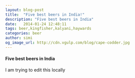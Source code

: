 ```yaml
---
layout: blog-post
title:  "Five best beers in India!"
description: "Five best beers in India"
date:   2014-01-24 12:48:11
tags: beer,kingfisher,kalyani,haywards
categories: beer
author: simi
og_image_url: http://cdn.vgulp.com/blog/cape-codder.jpg
---
```

#### Five best beers in India

I am trying to edit this locally
